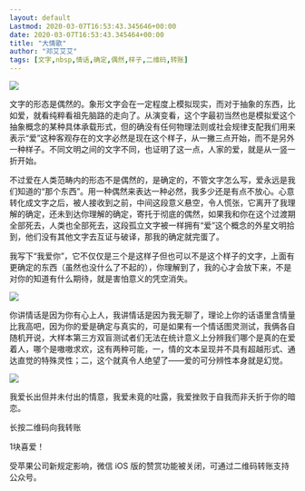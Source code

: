 ```yaml
---
layout: default
Lastmod: 2020-03-07T16:53:43.345646+00:00
date: 2020-03-07T16:53:43.345464+00:00
title: "大情歌"
author: "邓艾艾艾"
tags: [文字,nbsp,情话,确定,偶然,样子,二维码,转账]
---
```


****![](https://images.weserv.nl/?url=https%3A//mmbiz.qpic.cn/sz_mmbiz_gif/ibMicKzGQHIbJMKSdGnqe6SoZ0lGibuEZomwQQj4zK95Gyem3T6TJVsfPyEHShHTxjXfPMq8ttaLb2sBB7qpQNRcw/640%3Fwx_fmt%3Dgif)****

文字的形态是偶然的。象形文字会在一定程度上模拟现实，而对于抽象的东西，比如爱，就看纯粹看祖先脑路的走向了。从演变看，这个字最初当然也是模拟爱这个抽象概念的某种具体承载形式，但的确没有任何物理法则或社会规律支配我们用来表示“爱”这种客观存在的文字必然是现在这个样子，从一撇三点开始，而不是另外一种样子。不同文明之间的文字不同，也证明了这一点，人家的爱，就是从一竖一折开始。  

不过爱在人类范畴内的形态不是偶然的，是确定的，不管文字怎么写，爱永远是我们知道的“那个东西”。用一种偶然来表达一种必然，我多少还是有点不放心。心意转化成文字之后，被人接收到之前，中间这段意义悬空，令人慌张，它离开了我理解的确定，还未到达你理解的确定，寄托于彻底的偶然，如果我和你在这个过渡期全部死去，人类也全部死去，这段孤立文字被一样拥有“爱”这个概念的外星文明拾到，他们没有其他文字去互证与破译，那我的确定就完蛋了。

我写下“我爱你”，它不仅仅是三个是这样子但也可以不是这个样子的文字，上面有更确定的东西（虽然也没什么了不起的），你理解到了，我的心才会放下来，不是对你的知道有什么期待，就是害怕意义的凭空消失。

****![](https://images.weserv.nl/?url=https%3A//mmbiz.qpic.cn/sz_mmbiz_gif/ibMicKzGQHIbJMKSdGnqe6SoZ0lGibuEZomwQQj4zK95Gyem3T6TJVsfPyEHShHTxjXfPMq8ttaLb2sBB7qpQNRcw/640%3Fwx_fmt%3Dgif)****

你讲情话是因为你有心上人，我讲情话是因为我无聊了，理论上你的话语里含情量比我高吧，因为你的爱是确定与真实的，可是如果有一个情话图灵测试，我俩各自随机开说，大样本第三方双盲测试者们无法在统计意义上分辨我们哪个是真的在爱着人，哪个是嗷嗷求欢，这有两种可能，一，情的文本呈现并不具有超越形式、通达直觉的特殊灵性；二，这个就真令人绝望了——爱的可分辨性本身就是幻觉。  

****![](https://images.weserv.nl/?url=https%3A//mmbiz.qpic.cn/sz_mmbiz_gif/ibMicKzGQHIbJMKSdGnqe6SoZ0lGibuEZomwQQj4zK95Gyem3T6TJVsfPyEHShHTxjXfPMq8ttaLb2sBB7qpQNRcw/640%3Fwx_fmt%3Dgif)****

我爱长出但并未付出的情意，我爱未竟的吐露，我爱挫败于自我而非夭折于你的暗恋。

长按二维码向我转账

1块喜爱！

受苹果公司新规定影响，微信 iOS 版的赞赏功能被关闭，可通过二维码转账支持公众号。

